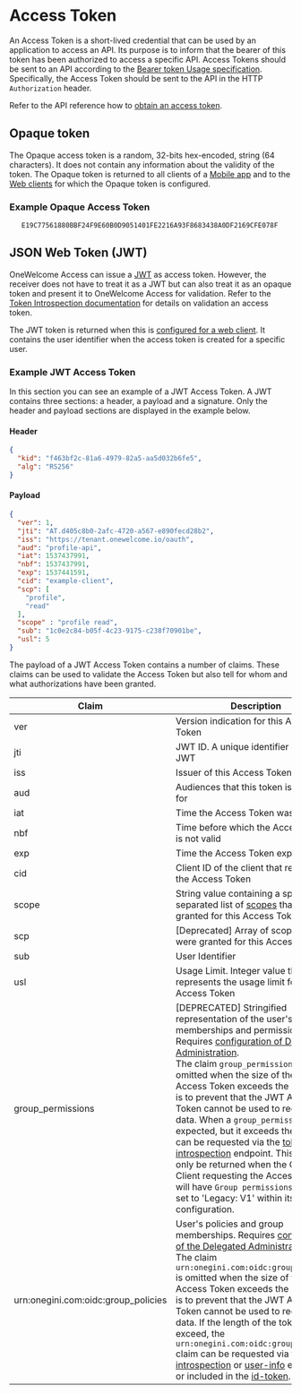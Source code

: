 # Access Token

An Access Token is a short-lived credential that can be used by an application to access an API. Its purpose is to inform that the bearer of this token has 
been authorized to access a specific API. Access Tokens should be sent to an API according to the 
[Bearer token Usage specification](https://tools.ietf.org/html/rfc6750). Specifically, the Access Token should be sent to the API in the HTTP `Authorization` 
header.

Refer to the API reference how to [obtain an access token](../../api-reference/description-oauth-endpoint.md).

## Opaque token

The Opaque access token is a random, 32-bits hex-encoded, string (64 characters). It does not contain any information about the validity of the token. The 
Opaque token is returned to all clients of a [Mobile app](../mobile-apps/index.md) and to the [Web clients](../web-clients/index.md) for which the Opaque token 
is configured.

### Example Opaque Access Token

```
   E19C77561880BBF24F9E60B0D9051401FE2216A93F8683438A0DF2169CFE078F
``` 

## JSON Web Token (JWT)
OneWelcome Access can issue a [JWT](https://tools.ietf.org/html/rfc7519) as access token. However, the receiver does not have to treat it as a JWT but can also 
treat it as an opaque token and present it to OneWelcome Access for validation. Refer to the 
[Token Introspection documentation](../../api-reference/token-introspection.md) for details on validation an access token.

The JWT token is returned when this is [configured for a web client](../web-clients/web-client-configuration.md). It contains the user identifier when the 
access token is created for a specific user. 

### Example JWT Access Token

In this section you can see an example of a JWT Access Token. A JWT contains three sections: a header, a payload and a signature. Only the header and payload 
sections are displayed in the example below.

#### Header

```json
{
  "kid": "f463bf2c-81a6-4979-82a5-aa5d032b6fe5",
  "alg": "RS256"
}
```

#### Payload

```json
{
  "ver": 1,
  "jti": "AT.d405c8b0-2afc-4720-a567-e890fecd28b2",
  "iss": "https://tenant.onewelcome.io/oauth",
  "aud": "profile-api",
  "iat": 1537437991,
  "nbf": 1537437991,
  "exp": 1537441591,
  "cid": "example-client",
  "scp": [
    "profile",
    "read"
  ],
  "scope" : "profile read",
  "sub": "1c0e2c84-b05f-4c23-9175-c238f70901be",
  "usl": 5
}
```

The payload of a JWT Access Token contains a number of claims. These claims can be used to validate the Access Token but also tell for whom and what 
authorizations have been granted.

| Claim   | Description
|---------|------------
| ver     | Version indication for this Access Token
| jti     | JWT ID. A unique identifier of this JWT
| iss     | Issuer of this Access Token
| aud     | Audiences that this token is intended for
| iat     | Time the Access Token was issued
| nbf     | Time before which the Access Token is not valid 
| exp     | Time the Access Token expires
| cid     | Client ID of the client that requested the Access Token
| scope   | String value containing a space-separated list of [scopes](../general-app-config/scopes/scopes.md) that were granted for this Access Token.
| scp     | [Deprecated] Array of scopes that were granted for this Access Token.
| sub     | User Identifier
| usl     | Usage Limit. Integer value that represents the usage limit for this Access Token 
| <span id="group-permissions">group_permissions</span> | [DEPRECATED] Stringified representation of the user's group memberships and permissions. Requires [configuration of Delegated Administration](../dum-report/index.md).<br />The claim `group_permissions` is omitted when the size of the JWT Access Token exceeds the limit. This is to prevent that the JWT Access Token cannot be used to request data. When a `group_permissions` is expected, but it exceeds the limit, it can be requested via the [token introspection](../../api-reference/token-introspection.md) endpoint. This claim will only be returned when the OAuth Client requesting the Access Token will have `Group permissions version` set to 'Legacy: V1' within its client configuration. 
| <span id="urn:onegini.com:oidc:group_policies">urn:onegini.com:oidc:group_policies</span> | User's policies and group memberships. Requires [configuration of the Delegated Administration](../dum-report/index.md).<br />The claim `urn:onegini.com:oidc:group_policies` is omitted when the size of the JWT Access Token exceeds the limit. This is to prevent that the JWT Access Token cannot be used to request data. If the length of the token is exceed, the `urn:onegini.com:oidc:group_policies` claim can be requested via the [token introspection](../../api-reference/token-introspection.md) or [user-info](../../api-reference/oidc/user-info.md) endpoints or included in the [id-token](./id-token.md). 
